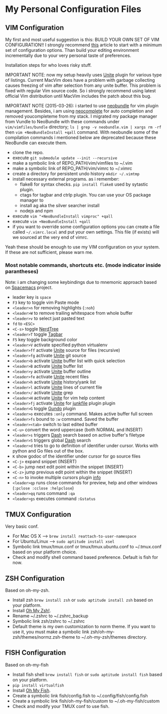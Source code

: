 # My Personal Configuration Files

## VIM Configuration

My first and most useful suggestion is this: BUILD YOUR OWN SET OF VIM
CONFIGURATION!! I strongly recommend
[this](http://mislav.uniqpath.com/2011/12/vim-revisited/) article to start with
a minimum set of configuration options. Than build your editing environment
incrementally due to your very personal taste of preferences.

Installation steps for who loves risky stuff.

IMPORTANT NOTE: now my setup heavily uses
[Unite](https://github.com/Shougo/unite.vim) plugin for various type of
listings. Current MacVim does have a problem with garbage collecting causes
freezing of vim after selection from any unite buffer. This problem is fixed
with regular Vim source code. So i strongly recommend using latest official Vim
distribution until MacVim includes the patch about this bug.

IMPORTANT NOTE (2015-03-26): i started to use
[neobundle](https://github.com/Shougo/neobundle.vim) for vim plugin management.
Besides, i am using [neocomplete](https://github.com/Shougo/neocomplete.vim)
for auto completion and removed youcompleteme from my stack. I migrated my
package manager from Vundle to NeoBundle with these commands under
`vim/vimfiles/bundle` directory; `ls | grep -v neobundle.vim | xargs rm -rf`
then `vim +NeoBundleInstall +qall` command. With neobundle some of the
compilation commands i mentioned below are deprecated because these NeoBundle
can execute them.

- clone the repo.
- execute `git submodule update --init --recursive`
- make a symbolic link of REPO_PATH/vim/vimfiles to ~/.vim
- make a symbolic link of REPO_PATH/vim/vimrc to ~/.vimrc
- create a directory for persistent undo history `mkdir ~/.vimtmp`
- install necessary external programs. as i remember:
    - flake8 for syntax checks. `pip install flake8` used by sytastic plugin.
    - ctags for tagbar and ctrlp plugin. You can use your OS package manager to
    - install ag aka the silver searcher install
    - nodejs and npm
- execute `vim "+NeoBundleInstall vimproc" +qall`
- execute `vim +NeoBundleInstall +qall`
- if you want to override some configuration options you can create a file
  called `~/.vimrc.local` and put your own settings. This file (if exists) will
  we sourced at the very end of vimrc.

Yeah these should be enough to use my VIM configuration on your system. If
these are not sufficient, please warn me.

### Most notable commands, shortcuts etc. (mode indicator inside parantheses)

Note: i am changing some keybindings due to mnemonic approach based on
[Spacemacs](https://github.com/syl20bnr/spacemacs#convenient-and-mnemonic-key-bindings) project.

- leader key is `space`
- `F3` key to toggle vim Paste mode
- `<leader>n` for removing highlights (`:noh`)
- `<leader>W` to remove trailing whitespace from whole buffer
- `<leader>v` to select just pasted text
- `fd` to `<ESC>`
- `<C-s>` toggle [NerdTree](https://github.com/scrooloose/nerdtree)
- `<leader>T` toggle [Tagbar](https://github.com/majutsushi/tagbar)
- `F5` key toggle background color
- `<leader>V` activate specified python virtualenv
- `<leader>ff` activate [Unite](https://github.com/Shougo/unite.vim) source for
  files (recursive)
- `<leader>fg` activate [Unite](https://github.com/Shougo/unite.vim) git source
- `<leader>b` activate [Unite](http://kien.github.io/ctrlp.vim/) buffer list
  with quick selection
- `<leader>B` activate [Unite](https://github.com/Shougo/unite.vim) buffer list
- `<leader>y` activate [Unite](https://github.com/Shougo/unite.vim) buffer
  outline
- `<leader>fe` activate [Unite](https://github.com/Shougo/unite.vim) recent
  files
- `<leader>h` activate [Unite](https://github.com/Shougo/unite.vim)
  history/yank list
- `<leader>l` activate [Unite](https://github.com/Shougo/unite.vim) lines of
  current file
- `<leader>/` activate [Unite](https://github.com/Shougo/unite.vim) grep
- `<leader>H` activate [Unite](https://github.com/Shougo/unite.vim) for vim
  help content
- `<leader>fj` activate [Unite](https://github.com/Shougo/unite.vim) for
  [junkfile](https://github.com/Shougo/junkfile.vim) plugin plugin
- `<leader>G` toggle [Gundo](https://github.com/sjl/gundo.vim) plugin
- `<leader>o` executes `:only` command. Makes active buffer full screen
- `<leader>fs` bound to `:w` command. Saved the buffer
- `<leader><tab>` switch to last edited buffer
- `<C-u>` convert the word uppercase (both NORMAL and INSERT)
- `<leader>s` triggers [Dash](http://kapeli.com/dash) search based on active
  buffer's filetype
- `<leader>S` triggers global [Dash](http://kapeli.com/dash) search
- `<leader>d` tries to go to definition of identifier under cursor. Works with
  python and Go files out of the box.
- `K` show godoc of the identifier under cursor for go source files
- `<C-j>` expand snippet (INSERT)
- `<C-b>` jump next edit point within the snippet (INSERT)
- `<C-z>` jump previous edit point within the snippet (INSERT)
- `<C-n>` to invoke multiple cursors plugin
  [info](https://github.com/terryma/vim-multiple-cursors)
- `<leader>qp` runs close commands for preview, help and other windows (`:pclose
  :cclose :helpclose`)
- `<leader>qq` runs command `:qa`
- `<leader>gs` executes command `:Gstatus`

## TMUX Configuration

Very basic conf.
- For Mac OS X --> `brew install reattach-to-user-namespace`
- For Ubuntu/Linux --> `sudo aptitude install xsel`
- Symbolic link tmux/tmux.conf or tmux/tmux.ubuntu.conf to ~/.tmux.conf based
  on your platform choice.
- Check and modify shell command based preference. Default is fish for now.

## ZSH Configuration

Based on oh-my-zsh.
- Install zsh `brew install zsh` or `sudo aptitude install zsh` based on your
  platform.
- Install [Oh My Zsh!](https://github.com/robbyrussell/oh-my-zsh).
- Rename ~/.zshrc to ~/.zshrc_backup
- Symbolic link zsh/zshrc to ~/.zshrc
- Default theme is my own customization to norm theme. If you want to use it,
  you must make a symbolic link zsh/oh-my-zsh/themes/normz.zsh-theme to
  ~/.oh-my-zsh/themes directory.

## FISH Configuration

Based on oh-my-fish
- Install fish shell `brew install fish` or `sudo aptitude install fish` based
  on your platform.
- `pip install virtualfish`
- Install [Oh My Fish](https://github.com/bpinto/oh-my-fish).
- Create a symbolic link fish/config.fish to ~/.config/fish/config.fish
- Create a symbolic link fish/oh-my-fish/custom to ~/.oh-my-fish/custom
- Check and modify your TMUX conf to use fish.
